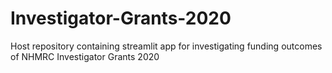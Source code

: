 # Investigator-Grants-2020
Host repository containing streamlit app for investigating funding outcomes of NHMRC Investigator Grants 2020
